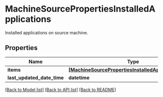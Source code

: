 # MachineSourcePropertiesInstalledApplications

Installed applications on source machine.
## Properties
Name | Type | Description | Notes
------------ | ------------- | ------------- | -------------
**items** | [**[MachineSourcePropertiesInstalledApplicationsItems]**](MachineSourcePropertiesInstalledApplicationsItems.md) |  | [optional] 
**last_updated_date_time** | **datetime** |  | [optional] 

[[Back to Model list]](../README.md#documentation-for-models) [[Back to API list]](../README.md#documentation-for-api-endpoints) [[Back to README]](../README.md)


